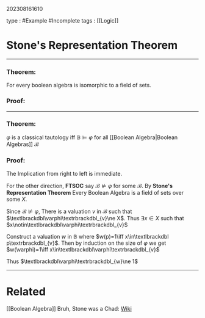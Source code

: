 202308161610

type : #Example #Incomplete 
tags : [[Logic]]

#  Stone's Representation Theorem
---
### Theorem:
For every boolean algebra is isomorphic to a field of sets.
###  Proof:

---
### Theorem:
$\varphi$ is a classical tautology iff $\mathbb B\models \varphi$ for all [[Boolean Algebra|Boolean Algebras]] $\mathcal B$

### Proof:
The Implication from right to left is immediate.

For the other direction, **FTSOC** say $\mathcal{B}\not\models\varphi$ for some $\mathcal B$.
By **Stone's Representation Theorem** Every Boolean Algebra is a field of sets over some $X$.

Since $\mathcal B\not\models\varphi$, There is a valuation $v$ in $\mathcal B$ such that $\textlbrackdbl\varphi\textrbrackdbl_{v}\ne X$. Thus $\exists x\in X$ such that $x\notin\textlbrackdbl\varphi\textrbrackdbl_{v}$ 

Construct a valuation $w$ in $\mathbb{B}$ where $w(p)=1\iff x\in\textlbrackdbl p\textrbrackdbl_{v}$.
Then by induction on the size of $\varphi$ we get $w(\varphi)=1\iff x\in\textlbrackdbl\varphi\textrbrackdbl_{v}$

Thus $\textlbrackdbl\varphi\textrbrackdbl_{w}\ne 1$

---
# Related
[[Boolean Algebra]]
Bruh, Stone was a Chad: [Wiki](https://en.wikipedia.org/w/index.php?title=Marshall_H._Stone&useskin=vector)

